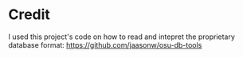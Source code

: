 # Credit
I used this project's code on how to read and intepret the proprietary
database format: https://github.com/jaasonw/osu-db-tools
